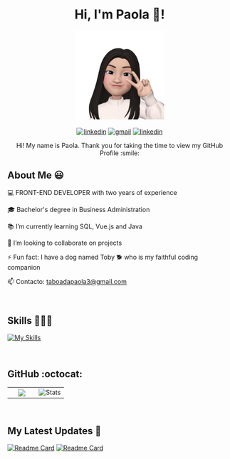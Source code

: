 <h1 align='center'>
    Hi, I'm Paola 💛!
</h1>
<p align='center'>
    <img width="200" src="https://github.com/paolataboada/paolataboada/blob/main/emoji-paola.jpg">
</p>
<p align="center">
  <a href="https://www.linkedin.com/in/paolataboada" target="_blank">
    <img align="center" src="https://img.shields.io/badge/LinkedIn-0077B5?style=for-the-badge&logo=linkedin&logoColor=white" alt="linkedin"/></a>
  <a href = "mailto:taboadapaola3@gmail.com" target="_blank">
    <img align="center" src="https://img.shields.io/badge/Gmail-D14836?style=for-the-badge&logo=gmail&logoColor=white" alt="gmail"  /></a>
  <a href="https://portfolio-paolataboada-git-master-paolataboadas-projects.vercel.app/" target="_blank">
    <img align="center" src="https://img.shields.io/badge/website-000000?style=for-the-badge&logo=About.me&logoColor=white" alt="linkedin"/></a>
</p>

<p align='center'> Hi! My name is Paola. Thank you for taking the time to view my GitHub Profile :smile: </p>

<h2> About Me 😃</h2>

💻 FRONT-END DEVELOPER with two years of experience

🎓 Bachelor's degree in Business Administration

📚 I’m currently learning SQL, Vue.js and Java

👯 I’m looking to collaborate on projects

⚡ Fun fact: I have a dog named Toby 🐕 who is my faithful coding companion

📫 Contacto: taboadapaola3@gmail.com

<br>
<h2> Skills 👩🏻‍💻</h2>

[![My Skills](https://skillicons.dev/icons?i=html,css,js,typescript,angular,react,nextjs,nodejs,git,figma,bootstrap,materialui,styledcomponents,tailwindcss,postman)](https://skillicons.dev)

<br>
<h2>GitHub :octocat:</h2>
<table align="center">
<tr border="none">
  <td width="50%" align="center">
    <img align="center" src="https://github-readme-stats.vercel.app/api?username=paolataboada&show_icons=true&theme=radical"/>
  </td>
  
  <td width="50%" align="center">
    <img alt="Stats" src="https://github-readme-stats.vercel.app/api/top-langs?username=paolataboada&layout=compact&langs_count=8&card_width=420&theme=radical" /> 
  </td>
</tr>
</table>

<br>
<h2>My Latest Updates 🚀</h2>

[![Readme Card](https://github-readme-stats.vercel.app/api/pin/?username=paolataboada&repo=conversor-de-moneda&theme=radical)](https://github.com/paolataboada/conversor-de-moneda)
[![Readme Card](https://github-readme-stats.vercel.app/api/pin/?username=paolataboada&repo=crud-nodejs&theme=radical)](https://github.com/paolataboada/conversor-de-moneda)
